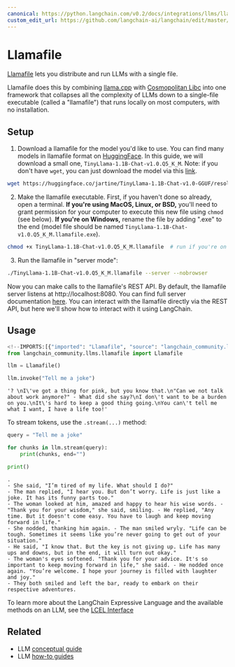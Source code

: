 ```yaml
---
canonical: https://python.langchain.com/v0.2/docs/integrations/llms/llamafile/
custom_edit_url: https://github.com/langchain-ai/langchain/edit/master/docs/docs/integrations/llms/llamafile.ipynb
---
```


# Llamafile

[Llamafile](https://github.com/Mozilla-Ocho/llamafile) lets you distribute and run LLMs with a single file.

Llamafile does this by combining [llama.cpp](https://github.com/ggerganov/llama.cpp) with [Cosmopolitan Libc](https://github.com/jart/cosmopolitan) into one framework that collapses all the complexity of LLMs down to a single-file executable (called a "llamafile") that runs locally on most computers, with no installation.

## Setup

1. Download a llamafile for the model you'd like to use. You can find many models in llamafile format on [HuggingFace](https://huggingface.co/models?other=llamafile). In this guide, we will download a small one, `TinyLlama-1.1B-Chat-v1.0.Q5_K_M`. Note: if you don't have `wget`, you can just download the model via this [link](https://huggingface.co/jartine/TinyLlama-1.1B-Chat-v1.0-GGUF/resolve/main/TinyLlama-1.1B-Chat-v1.0.Q5_K_M.llamafile?download=true).

```bash
wget https://huggingface.co/jartine/TinyLlama-1.1B-Chat-v1.0-GGUF/resolve/main/TinyLlama-1.1B-Chat-v1.0.Q5_K_M.llamafile
```

2. Make the llamafile executable. First, if you haven't done so already, open a terminal. **If you're using MacOS, Linux, or BSD,** you'll need to grant permission for your computer to execute this new file using `chmod` (see below). **If you're on Windows,** rename the file by adding ".exe" to the end (model file should be named `TinyLlama-1.1B-Chat-v1.0.Q5_K_M.llamafile.exe`).

```bash
chmod +x TinyLlama-1.1B-Chat-v1.0.Q5_K_M.llamafile  # run if you're on MacOS, Linux, or BSD
```

3. Run the llamafile in "server mode":

```bash
./TinyLlama-1.1B-Chat-v1.0.Q5_K_M.llamafile --server --nobrowser
```

Now you can make calls to the llamafile's REST API. By default, the llamafile server listens at http://localhost:8080. You can find full server documentation [here](https://github.com/Mozilla-Ocho/llamafile/blob/main/llama.cpp/server/README.md#api-endpoints). You can interact with the llamafile directly via the REST API, but here we'll show how to interact with it using LangChain.

## Usage

```python
<!--IMPORTS:[{"imported": "Llamafile", "source": "langchain_community.llms.llamafile", "docs": "https://api.python.langchain.com/en/latest/llms/langchain_community.llms.llamafile.Llamafile.html", "title": "Llamafile"}]-->
from langchain_community.llms.llamafile import Llamafile

llm = Llamafile()

llm.invoke("Tell me a joke")
```

```output
'? \nI\'ve got a thing for pink, but you know that.\n"Can we not talk about work anymore?" - What did she say?\nI don\'t want to be a burden on you.\nIt\'s hard to keep a good thing going.\nYou can\'t tell me what I want, I have a life too!'
```

To stream tokens, use the `.stream(...)` method:

```python
query = "Tell me a joke"

for chunks in llm.stream(query):
    print(chunks, end="")

print()
```
```output
.
- She said, "I’m tired of my life. What should I do?"
- The man replied, "I hear you. But don’t worry. Life is just like a joke. It has its funny parts too."
- The woman looked at him, amazed and happy to hear his wise words. - "Thank you for your wisdom," she said, smiling. - He replied, "Any time. But it doesn't come easy. You have to laugh and keep moving forward in life."
- She nodded, thanking him again. - The man smiled wryly. "Life can be tough. Sometimes it seems like you’re never going to get out of your situation."
- He said, "I know that. But the key is not giving up. Life has many ups and downs, but in the end, it will turn out okay."
- The woman's eyes softened. "Thank you for your advice. It's so important to keep moving forward in life," she said. - He nodded once again. "You’re welcome. I hope your journey is filled with laughter and joy."
- They both smiled and left the bar, ready to embark on their respective adventures.
```
To learn more about the LangChain Expressive Language and the available methods on an LLM, see the [LCEL Interface](/docs/concepts#interface)

## Related

- LLM [conceptual guide](/docs/concepts/#llms)
- LLM [how-to guides](/docs/how_to/#llms)